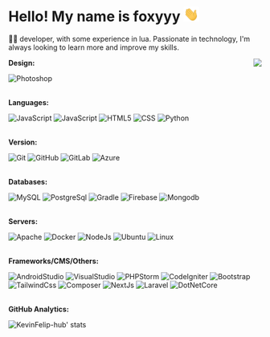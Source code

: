 <h1 align="left">Hello! My name is foxyyy <img src="https://github.com/ABSphreak/ABSphreak/blob/master/gifs/Hi.gif" width="30"></h2></h1>
<div>
  <p>
    👨‍💻 developer, with some experience in lua. Passionate in technology, I'm always looking to learn more and improve my skills.
  </p>
</div>
<!-- Icons > https://devicon.dev / <img src="" width="30" title=""/>-->
<img align="right" height="600em" src="https://raw.githubusercontent.com/gist/KevinFelip-hub/932887c9480fc23ecdeb55efc4f7413b/raw/3247f2972513dc018a77ae963245a4a0cfd4ee65/cardprofile.svg" />

**Design:**
<div>
  <img src="https://cdn.jsdelivr.net/gh/devicons/devicon/icons/photoshop/photoshop-plain.svg" width="30" title="Photoshop"/>
</div>
<br>

**Languages:**
<div>
  <img src="https://upload.wikimedia.org/wikipedia/commons/thumb/c/cf/Lua-Logo.svg/2048px-Lua-Logo.svg.png" width="30" title="JavaScript"/>
  <img src="https://cdn.jsdelivr.net/gh/devicons/devicon/icons/javascript/javascript-original.svg" width="30" title="JavaScript"/>
  <img src="https://cdn.jsdelivr.net/gh/devicons/devicon/icons/html5/html5-original.svg" width="30" title="HTML5"/>
  <img src="https://cdn.jsdelivr.net/gh/devicons/devicon/icons/css3/css3-original.svg" width="30" title="CSS"/>
  <img src="https://cdn.jsdelivr.net/gh/devicons/devicon/icons/python/python-original.svg" width="30" title="Python"/>
</div>
<br>

**Version:**
<div>
  <img src="https://cdn.jsdelivr.net/gh/devicons/devicon/icons/git/git-original.svg" width="30" title="Git"/>
  <img src="https://cdn.jsdelivr.net/gh/devicons/devicon/icons/github/github-original.svg" width="30" title="GitHub"/>
  <img src="https://cdn.jsdelivr.net/gh/devicons/devicon/icons/gitlab/gitlab-original.svg" width="30" title="GitLab"/>
  <img src="https://cdn.jsdelivr.net/gh/devicons/devicon/icons/azure/azure-original.svg" width="30" title="Azure"/>
</div>
<br>

**Databases:**
<div>
  <img src="https://cdn.jsdelivr.net/gh/devicons/devicon/icons/mysql/mysql-original.svg" width="30" title="MySQL"/>
  <img src="https://cdn.jsdelivr.net/gh/devicons/devicon/icons/postgresql/postgresql-plain.svg" width="30" title="PostgreSql"/>
  <img src="https://cdn.jsdelivr.net/gh/devicons/devicon@latest/icons/gradle/gradle-original.svg" width="30" title="Gradle"/>
  <img src="https://cdn.jsdelivr.net/gh/devicons/devicon/icons/firebase/firebase-plain.svg" width="30" title="Firebase"/>
  <img src="https://cdn.jsdelivr.net/gh/devicons/devicon/icons/mongodb/mongodb-original.svg" width="30" title="Mongodb"/>
</div>
<br>

**Servers:**
<div>
  <img src="https://cdn.jsdelivr.net/gh/devicons/devicon/icons/apache/apache-original.svg" width="20" title="Apache"/>
  <img src="https://cdn.jsdelivr.net/gh/devicons/devicon/icons/docker/docker-original.svg" width="30" title="Docker"/>
  <img src="https://cdn.jsdelivr.net/gh/devicons/devicon/icons/nodejs/nodejs-plain.svg" width="30" title="NodeJs"/>
  <img src="https://cdn.jsdelivr.net/gh/devicons/devicon/icons/ubuntu/ubuntu-plain.svg" width="30" title="Ubuntu"/>
  <img src="https://cdn.jsdelivr.net/gh/devicons/devicon/icons/linux/linux-plain.svg" width="30" title="Linux"/>
</div>
<br>

**Frameworks/CMS/Others:**
<div>
  <img src="https://cdn.jsdelivr.net/gh/devicons/devicon/icons/androidstudio/androidstudio-original.svg" width="30" title="AndroidStudio"/>
  <img src="https://cdn.jsdelivr.net/gh/devicons/devicon/icons/visualstudio/visualstudio-plain.svg" width="30" title="VisualStudio"/>
  <img src="https://cdn.jsdelivr.net/gh/devicons/devicon/icons/phpstorm/phpstorm-original.svg" width="30" title="PHPStorm"/>
  <img src="https://cdn.jsdelivr.net/gh/devicons/devicon/icons/codeigniter/codeigniter-plain.svg" width="30" title="CodeIgniter"/>
  <img src="https://cdn.jsdelivr.net/gh/devicons/devicon/icons/bootstrap/bootstrap-original.svg" width="30" title="Bootstrap"/>
  <img src="https://cdn.jsdelivr.net/gh/devicons/devicon@latest/icons/tailwindcss/tailwindcss-original.svg" width="30" title="TailwindCss"/>
  <img src="https://cdn.jsdelivr.net/gh/devicons/devicon/icons/composer/composer-original.svg" width="30" title="Composer"/>
  <img src="https://cdn.jsdelivr.net/gh/devicons/devicon/icons/nextjs/nextjs-original.svg" width="30" title="NextJs"/>
  <img src="https://cdn.jsdelivr.net/gh/devicons/devicon@latest/icons/laravel/laravel-original.svg" width="30" title="Laravel"/>
  <img src="https://cdn.jsdelivr.net/gh/devicons/devicon/icons/dotnetcore/dotnetcore-original.svg" width="30" title="DotNetCore"/> 
</div>
<br>

**GitHub Analytics:**
<div align-items ="flex">
  <img width="400em" src="https://github-readme-stats.vercel.app/api?username=KevinFelip-hub&show_icons=true&theme=vision-friendly-dark" alt="KevinFelip-hub' stats"/>
  <!--<img width="400em" src="https://github-readme-stats.vercel.app/api/top-langs/?username=KevinFelip-hub&layout=compact&theme=vision-friendly-dark" alt="KevinFelip-hub' stats"> -->
</div>
